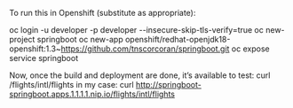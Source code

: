 To run this in Openshift (substitute as appropriate):

oc login -u developer -p developer --insecure-skip-tls-verify=true 
oc new-project springboot
oc new-app openshift/redhat-openjdk18-openshift:1.3~https://github.com/tnscorcoran/springboot.git
oc expose service springboot

Now, once the build and deployment are done, it’s available to test:
curl <route>/flights/intl/flights
in my case:
curl http://springboot-springboot.apps.1.1.1.1.nip.io/flights/intl/flights

